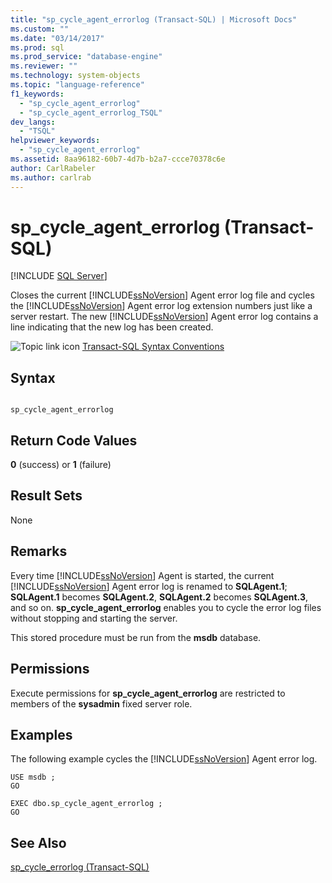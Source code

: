```yaml
---
title: "sp_cycle_agent_errorlog (Transact-SQL) | Microsoft Docs"
ms.custom: ""
ms.date: "03/14/2017"
ms.prod: sql
ms.prod_service: "database-engine"
ms.reviewer: ""
ms.technology: system-objects
ms.topic: "language-reference"
f1_keywords: 
  - "sp_cycle_agent_errorlog"
  - "sp_cycle_agent_errorlog_TSQL"
dev_langs: 
  - "TSQL"
helpviewer_keywords: 
  - "sp_cycle_agent_errorlog"
ms.assetid: 8aa96182-60b7-4d7b-b2a7-ccce70378c6e
author: CarlRabeler
ms.author: carlrab
---
```

# sp_cycle_agent_errorlog (Transact-SQL)
[!INCLUDE [SQL Server](../../includes/applies-to-version/sqlserver.md)]

  Closes the current [!INCLUDE[ssNoVersion](../../includes/ssnoversion-md.md)] Agent error log file and cycles the [!INCLUDE[ssNoVersion](../../includes/ssnoversion-md.md)] Agent error log extension numbers just like a server restart. The new [!INCLUDE[ssNoVersion](../../includes/ssnoversion-md.md)] Agent error log contains a line indicating that the new log has been created.  
  
 ![Topic link icon](../../database-engine/configure-windows/media/topic-link.gif "Topic link icon") [Transact-SQL Syntax Conventions](../../t-sql/language-elements/transact-sql-syntax-conventions-transact-sql.md)  
  
## Syntax  
  
```  
  
sp_cycle_agent_errorlog  
```  
  
## Return Code Values  
 **0** (success) or **1** (failure)  
  
## Result Sets  
 None  
  
## Remarks  
 Every time [!INCLUDE[ssNoVersion](../../includes/ssnoversion-md.md)] Agent is started, the current [!INCLUDE[ssNoVersion](../../includes/ssnoversion-md.md)] Agent error log is renamed to **SQLAgent.1**; **SQLAgent.1** becomes **SQLAgent.2**, **SQLAgent.2** becomes **SQLAgent.3**, and so on. **sp_cycle_agent_errorlog** enables you to cycle the error log files without stopping and starting the server.  
  
 This stored procedure must be run from the **msdb** database.  
  
## Permissions  
 Execute permissions for **sp_cycle_agent_errorlog** are restricted to members of the **sysadmin** fixed server role.  
  
## Examples  
 The following example cycles the [!INCLUDE[ssNoVersion](../../includes/ssnoversion-md.md)] Agent error log.  
  
```  
USE msdb ;  
GO  
  
EXEC dbo.sp_cycle_agent_errorlog ;  
GO  
```  
  
## See Also  
 [sp_cycle_errorlog &#40;Transact-SQL&#41;](../../relational-databases/system-stored-procedures/sp-cycle-errorlog-transact-sql.md)  
  
  
